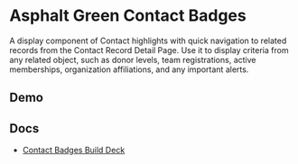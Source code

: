 # Asphalt Green Contact Badges

A display component of Contact highlights with quick navigation to related records from the Contact Record Detail Page. Use it to display criteria from any related object, such as donor levels, team registrations, active memberships, organization affiliations, and any important alerts.

## Demo

## Docs

- [Contact Badges Build Deck](https://asphaltgreenues.sharepoint.com/:w:/s/IT/ESfL_L2IguVFrwBtUrWc9UYBBufk1c3zjcI2I3Q4KZIBfg?e=tgM3pM)

